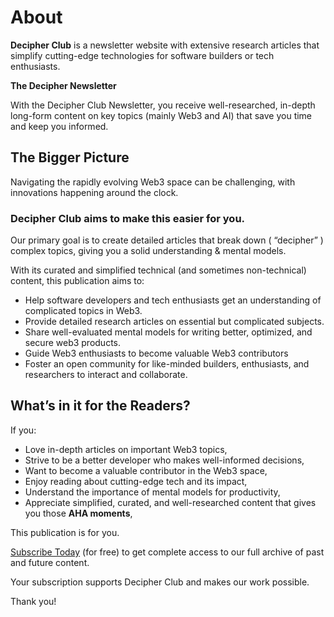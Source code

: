 # About

**Decipher Club** is a newsletter website with extensive research articles that simplify cutting-edge technologies for software builders or tech enthusiasts.

**The Decipher Newsletter**

With the Decipher Club Newsletter, you receive well-researched, in-depth long-form content on key topics (mainly Web3 and AI) that save you time and keep you informed.

## The Bigger Picture
Navigating the rapidly evolving Web3 space can be challenging, with innovations happening around the clock.

### Decipher Club aims to make this easier for you.

Our primary goal is to create detailed articles that break down ( “decipher” ) complex topics, giving you a solid understanding & mental models.

With its curated and simplified technical (and sometimes non-technical) content, this publication aims to:

- Help software developers and tech enthusiasts get an understanding of complicated topics in Web3.
- Provide detailed research articles on essential but complicated subjects.
- Share well-evaluated mental models for writing better, optimized, and secure web3 products.
- Guide Web3 enthusiasts to become valuable Web3 contributors
- Foster an open community for like-minded builders, enthusiasts, and researchers to interact and collaborate.

## What’s in it for the Readers?
If you:

- Love in-depth articles on important Web3 topics,
- Strive to be a better developer who makes well-informed decisions,
- Want to become a valuable contributor in the Web3 space,
- Enjoy reading about cutting-edge tech and its impact,
- Understand the importance of mental models for productivity,
- Appreciate simplified, curated, and well-researched content that gives you those **AHA moments**,

This publication is for you.

[Subscribe Today](https://www.decipherclub.com/?ref=decipherclub.com#/portal/) (for free) to get complete access to our full archive of past and future content.

Your subscription supports Decipher Club and makes our work possible.

Thank you!
